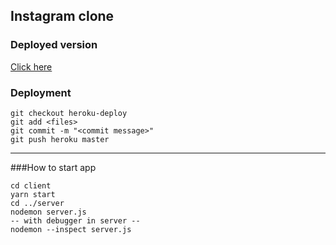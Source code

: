 ## Instagram clone

### Deployed version
<a href="https://instamang.herokuapp.com/">Click here</a>

### Deployment

```
git checkout heroku-deploy
git add <files>
git commit -m "<commit message>"
git push heroku master
```

---
###How to start app

```
cd client
yarn start
cd ../server
nodemon server.js
-- with debugger in server --
nodemon --inspect server.js
```
